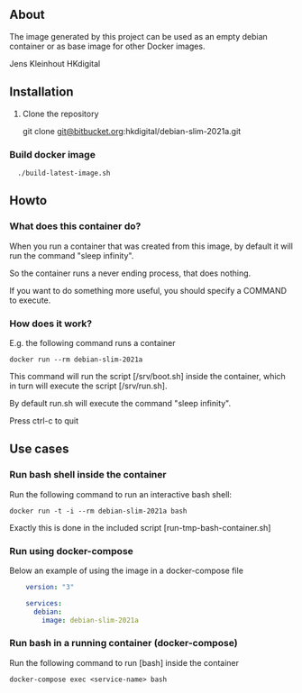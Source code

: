 
## About

  The image generated by this project can be used as an empty debian 
  container or as base image for other Docker images.

  Jens Kleinhout
  HKdigital

## Installation

  1) Clone the repository

      git clone git@bitbucket.org:hkdigital/debian-slim-2021a.git

### Build docker image

      ./build-latest-image.sh

## Howto

### What does this container do?

When you run a container that was created from this image, by default it will run the command "sleep infinity".

So the container runs a never ending process, that does nothing.

If you want to do something more useful, you should specify a COMMAND to execute.

### How does it work?

E.g. the following command runs a container

    docker run --rm debian-slim-2021a

This command will run the script [/srv/boot.sh] inside the container, which in turn will execute the script [/srv/run.sh].

By default run.sh will execute the command "sleep infinity".

Press ctrl-c to quit

## Use cases

### Run bash shell inside the container

Run the following command to run an interactive bash shell:

    docker run -t -i --rm debian-slim-2021a bash

Exactly this is done in the included script [run-tmp-bash-container.sh]

### Run using docker-compose

Below an example of using the image in a docker-compose file

```yaml
    version: "3"

    services:
      debian:
        image: debian-slim-2021a
```

### Run bash in a running container (docker-compose)

Run the following command to run [bash] inside the container

    docker-compose exec <service-name> bash

